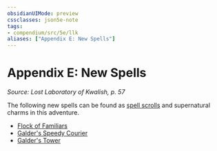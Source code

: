 ```yaml
---
obsidianUIMode: preview
cssclasses: json5e-note
tags:
- compendium/src/5e/llk
aliases: ["Appendix E: New Spells"]
---
```

# Appendix E: New Spells
*Source: Lost Laboratory of Kwalish, p. 57* 

The following new spells can be found as [spell scrolls](Mechanics/items/spell-scroll-dmg.md) and supernatural charms in this adventure.

- [Flock of Familiars](Mechanics/spells/flock-of-familiars-llk.md)  
- [Galder's Speedy Courier](Mechanics/spells/galders-speedy-courier-llk.md)  
- [Galder's Tower](Mechanics/spells/galders-tower-llk.md)